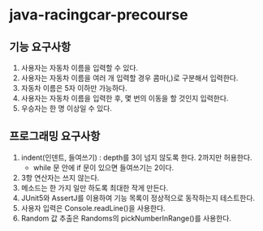 # java-racingcar-precourse

## 기능 요구사항
1. 사용자는 자동차 이름을 입력할 수 있다.
2. 사용자는 자동차 이름을 여러 개 입력할 경우 콤마(,)로 구분해서 입력한다.
3. 자동차 이름은 5자 이하만 가능하다.
4. 사용자는 자동차 이름을 입력한 후, 몇 번의 이동을 할 것인지 입력한다.
5. 우승자는 한 명 이상일 수 있다.

## 프로그래밍 요구사항
1. indent(인덴트, 들여쓰기) : depth를 3이 넘지 않도록 한다. 2까지만 허용한다.
    - while 문 안에 if 문이 있으면 들여쓰기는 2이다.
2. 3항 연산자는 쓰지 않는다.
3. 메소드는 한 가지 일만 하도록 최대한 작게 만든다.
4. JUnit5와 AssertJ를 이용하여 기능 목록이 정상적으로 동작하는지 테스트한다.
5. 사용자 입력은 Console.readLine()을 사용한다.
6. Random 값 추출은 Randoms의 pickNumberInRange()를 사용한다.